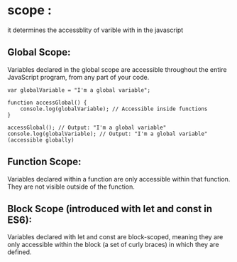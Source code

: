 # scope :

it determines the accessblity of varible with in the javascript

## Global Scope:

Variables declared in the global scope are accessible throughout the entire JavaScript program, from any part of your code.

```
var globalVariable = "I'm a global variable";

function accessGlobal() {
    console.log(globalVariable); // Accessible inside functions
}

accessGlobal(); // Output: "I'm a global variable"
console.log(globalVariable); // Output: "I'm a global variable" (accessible globally)

```

## Function Scope:

Variables declared within a function are only accessible within that function. They are not visible outside of the function.

## Block Scope (introduced with let and const in ES6):

Variables declared with let and const are block-scoped, meaning they are only accessible within the block (a set of curly braces) in which they are defined.
